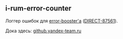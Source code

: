 ## i-rum-error-counter

Логгер ошибок для [error-booster'а](https://error.yandex-team.ru/projects/direct) ([DIRECT-87561](https://st.yandex-team.ru/DIRECT-87561)).

Дока здесь: [github.yandex-team.ru](https://github.yandex-team.ru/RUM/error-counter)
